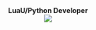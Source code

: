
<div id="header" align="middle">
  <b>LuaU/Python Developer</b>
</div>

<div id="header" align="middle"><img src="https://dcbadge.vercel.app/api/shield/535908923266301954?style=flat&theme=clean" /></div>
